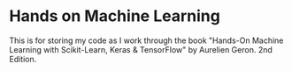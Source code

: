 # Hands on Machine Learning

This is for storing my code as I work through the book "Hands-On Machine Learning with Scikit-Learn, Keras & TensorFlow" by Aurelien Geron. 2nd Edition. 
